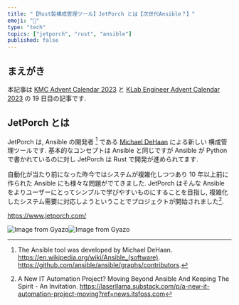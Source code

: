 ```yaml
---
title: "【Rust製構成管理ツール】JetPorch とは【次世代Ansible？】"
emoji: "🚢"
type: "tech"
topics: ["jetporch", "rust", "ansible"]
published: false
---
```


## まえがき

本記事は [KMC Advent Calendar 2023](https://adventar.org/calendars/8840) と [KLab Engineer Advent Calendar 2023](https://qiita.com/advent-calendar/2023/klab) の 19 日目の記事です.

## JetPorch とは

JetPorch は, Ansible の開発者 [^ansible_creator] である [Michael DeHaan](https://github.com/mpdehaan) による新しい 構成管理ツールです.
基本的なコンセプトは Ansible と同じですが Ansible が Python で書かれているのに対し JetPorch は Rust で開発が進められてます.

自動化が当たり前になった昨今ではシステムが複雑化しつつあり 10 年以上前に作られた Ansible にも様々な問題がでてきました. JetPorch はそんな Ansible をよりユーザーにとってシンプルで学びやすいものにすることを目指し, 複雑化したシステム需要に対応しようということでプロジェクトが開始されました[^jetporch_first_blog].

[^ansible_creator]: The Ansible tool was developed by Michael DeHaan. <https://en.wikipedia.org/wiki/Ansible_(software)>. <https://github.com/ansible/ansible/graphs/contributors>.

<https://www.jetporch.com/>

![Image from Gyazo](https://i.gyazo.com/3a2da1c16b2f92eb3eaef3c403f2d429.png)![Image from Gyazo](https://i.gyazo.com/5be5145a979c5a8ff7192bd4468c656d.png)

[^jetporch_first_blog]: A New IT Automation Project? Moving Beyond Ansible And Keeping The Spirit - An Invitation. <https://laserllama.substack.com/p/a-new-it-automation-project-moving?ref=news.itsfoss.com>
